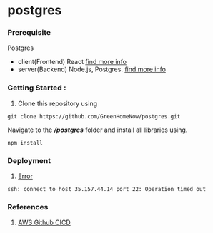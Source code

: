 # postgres
### Prerequisite 

  Postgres
   - client(Frontend) React [find more info](https://github.com/GreenHomeNow/postgres/blob/master/client/README.md)
   - server(Backend) Node.js, Postgres. [find more info](https://github.com/GreenHomeNow/postgres/tree/master/server)


### Getting Started :

1. Clone this repository using 
```
git clone https://github.com/GreenHomeNow/postgres.git
```

Navigate to the **_/postgres_** folder and install all libraries using.

```
npm install 
```


### Deployment 

1. [Error](https://www.youtube.com/watch?v=4UDD--ptShs)

```
ssh: connect to host 35.157.44.14 port 22: Operation timed out
```

### References 
1. [AWS Github CICD ](https://medium.com/thelorry-product-tech-data/amazon-ec2-deployment-complete-ci-cd-pipeline-using-github-actions-and-aws-codedeploy-8a477123ff7e)
